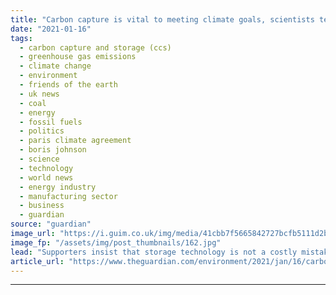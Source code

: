 ```yaml
---
title: "Carbon capture is vital to meeting climate goals, scientists tell green critics"
date: "2021-01-16"
tags: 
  - carbon capture and storage (ccs)
  - greenhouse gas emissions
  - climate change
  - environment
  - friends of the earth
  - uk news
  - coal
  - energy
  - fossil fuels
  - politics
  - paris climate agreement
  - boris johnson
  - science
  - technology
  - world news
  - energy industry
  - manufacturing sector
  - business
  - guardian
source: "guardian"
image_url: "https://i.guim.co.uk/img/media/41cbb7f5665842727bcfb5111d2beb9e41164575/0_115_7349_4408/master/7349.jpg?width=460&quality=85&auto=format&fit=max&s=fcdc97bb2009ee4852493611aafe84d6"
image_fp: "/assets/img/post_thumbnails/162.jpg"
lead: "Supporters insist that storage technology is not a costly mistake but the best way for UK to cut emissions from heavy industryEngineers and geologists have strongly criticised green groups who last week claimed that carbon capture and storage schemes..."
article_url: "https://www.theguardian.com/environment/2021/jan/16/carbon-capture-vital-meeting-climate-goals-scientists-cut-emissions"
---
```


---
